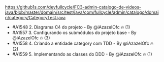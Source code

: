 https://github1s.com/devfullcycle/FC3-admin-catalogo-de-videos-java/blob/master/domain/src/test/java/com/fullcycle/admin/catalogo/domain/category/CategoryTest.java
 
- #A1548 2. Diagrama C4 do projeto - By @iAzazelOfc 🔥 (1)
- #A1557 3. Configurando os submódulos do projeto base - By @iAzazelOfc 🔥 (3)
- #A1558 4. Criando a entidade category com TDD - By @iAzazelOfc 🔥 (2)
- #A1559 5. Implementando as classes do DDD - By @iAzazelOfc 🔥 (1)
